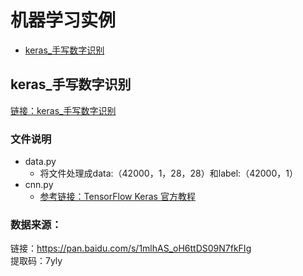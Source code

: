 # 机器学习实例

* [keras_手写数字识别](#keras_手写数字识别)

<span id="keras_手写数字识别"></span>
## keras_手写数字识别
[链接：keras_手写数字识别](https://github.com/FangChao1086/Machine_learning/tree/master/%E6%9C%BA%E5%99%A8%E5%AD%A6%E4%B9%A0/%E6%9C%BA%E5%99%A8%E5%AD%A6%E4%B9%A0%E5%AE%9E%E4%BE%8B/keras_%E6%89%8B%E5%86%99%E6%95%B0%E5%AD%97%E8%AF%86%E5%88%AB)  
### 文件说明  
* data.py  
  * 将文件处理成data:（42000，1，28，28）和label:（42000，1）  
* cnn.py
  * [参考链接：TensorFlow Keras 官方教程](https://www.jianshu.com/p/d02980fd7b54)

### 数据来源：  
链接：https://pan.baidu.com/s/1mlhAS_oH6ttDS09N7fkFIg   
提取码：7yly 

